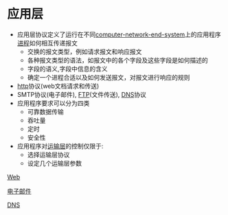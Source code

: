# 应用层

- 应用层协议定义了运行在不同[computer-network-end-system](computer-network-end-system.md)上的应用程序[进程](进程.md)如何相互传递报文
  - 交换的报文类型，例如请求报文和响应报文
  - 各种报文类型的语法，如报文中的各个字段及这些字段是如何描述的
  - 字段的语义,字段中信息的含义
  - 确定一个进程合适以及如何发送报文，对报文进行响应的规则
- [http](network-http.md)协议(web文档请求和传送)
- SMTP协议(电子邮件), [FTP](ftp.md)(文件传送), [DNS](dns.md)协议
- 应用程序要求可以分为四类
  - 可靠数据传输
  - 吞吐量
  - 定时
  - 安全性
- 应用程序对[运输层](network-transport-layer.md)的控制仅限于:
  - 选择运输层协议
  - 设定几个运输层参数
  
[Web](web.md)
  
[电子邮件](电子邮件.md)
  
[DNS](dns.md)